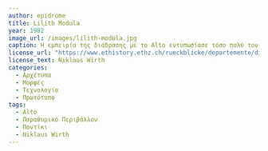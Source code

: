 ```yaml
---
author: epidrome
title: Lilith Modula 
year: 1982 
image_url: /images/lilith-modula.jpg
caption: Η εμπειρία της διάδρασης με το Alto εντυπωσίασε τόσο πολύ τον Niklaus Wirth που αποφάσισε να δημιουργήσει ένα παρόμοιο μηχάνημα με την ονομασία Lilith. Ακολούθησε μια λιγότερο δυναμική κατεύθυνση από αυτήν της Smalltalk, με τη δημιουργία της γλώσσας προγραμματισμού Modula, καθώς και με παράθυρα που δεν αλληλοεπικαλύπτονται. 
license_url: "https://www.ethistory.ethz.ch/rueckblicke/departemente/dinfk/forschung/weitere_seiten/lilith/index_EN/popupfriendly/index_EN.html" 
license_text: Niklaus Wirth 
categories:
  - Αρχέτυπα 
  - Μορφές
  - Τεχνολογία
  - Πρωτότυπο
tags:
  - Alto
  - Παραθυρικό Περιβάλλον 
  - Ποντίκι 
  - Niklaus Wirth 
---
```

